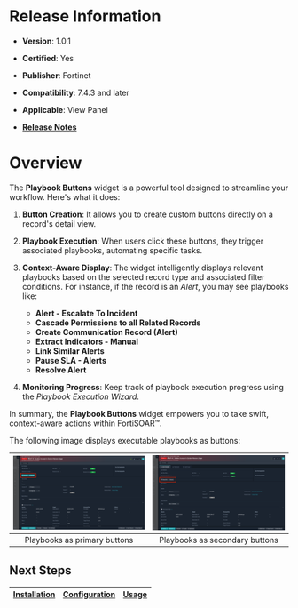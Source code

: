 # Release Information

- **Version**: 1.0.1

- **Certified**: Yes

- **Publisher**: Fortinet  

- **Compatibility**: 7.4.3 and later

- **Applicable**: View Panel

- [**Release Notes**](./release_notes.md)

# Overview

The **Playbook Buttons** widget is a powerful tool designed to streamline your workflow. Here's what it does:

1. **Button Creation**: It allows you to create custom buttons directly on a record's detail view.
2. **Playbook Execution**: When users click these buttons, they trigger associated playbooks, automating specific tasks.
3. **Context-Aware Display**: The widget intelligently displays relevant playbooks based on the selected record type and associated filter conditions. For instance, if the record is an *Alert*, you may see playbooks like:

    - **Alert - Escalate To Incident**
    - **Cascade Permissions to all Related Records**
    - **Create Communication Record (Alert)**
    - **Extract Indicators - Manual**
    - **Link Similar Alerts**
    - **Pause SLA - Alerts**
    - **Resolve Alert**

4. **Monitoring Progress**: Keep track of playbook execution progress using the *Playbook Execution Wizard*.

In summary, the **Playbook Buttons** widget empowers you to take swift, context-aware actions within FortiSOAR&trade;.

The following image displays executable playbooks as buttons:

|![Widget to display playbook execution](./docs/res/playbook-action-btn-primary.png)|![Widget to display playbook execution](./docs/res/playbook-action-btn-secondary.png)|
|:--:|:--:|
|Playbooks as primary buttons|Playbooks as secondary buttons|

## Next Steps

| [Installation](./docs/setup.md#installation) | [Configuration](./docs/setup.md#configuration) | [Usage](./docs/usage.md) |
|----------------------------------------------|------------------------------------------------|--------------------------|
